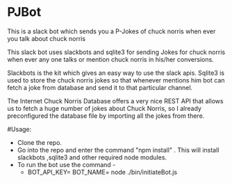 # PJBot
This is a slack bot which sends you a P-Jokes of chuck norris when ever you talk about chuck norris

This slack bot uses slackbots and sqlite3 for sending Jokes for chuck norris when ever any one talks or mention chuck norris in his/her
conversions.

Slackbots is the kit which gives an easy way to use the slack apis.
Sqlite3 is used to store the chuck norris jokes so that whenever mentions him bot can fetch a joke from database and send it to that
particular channel.

The Internet Chuck Norris Database offers a very nice REST API that allows us to fetch a huge number of jokes about Chuck Norris,
so I already preconfigured the database file by importing all the jokes from there. 

#Usage:
* Clone the repo.
* Go into the repo and enter the command "npm install" . This will install slackbots ,sqlite3 and other required node modules.
* To run the bot use the command -
  -   BOT_API_KEY=<your token> BOT_NAME=<name of your bot> node ./bin/initiateBot.js 
